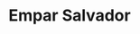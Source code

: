 ---
title: Empar Salvador
email: 
image: "/images/authors/empar.png"
description: Perfil de Empar
summary: Diseñadora Lead UX/UI
social:
  - name: linkedin
    icon: fa-brands fa-linkedin
    link: https://www.linkedin.com/in/empar-sc/
---
